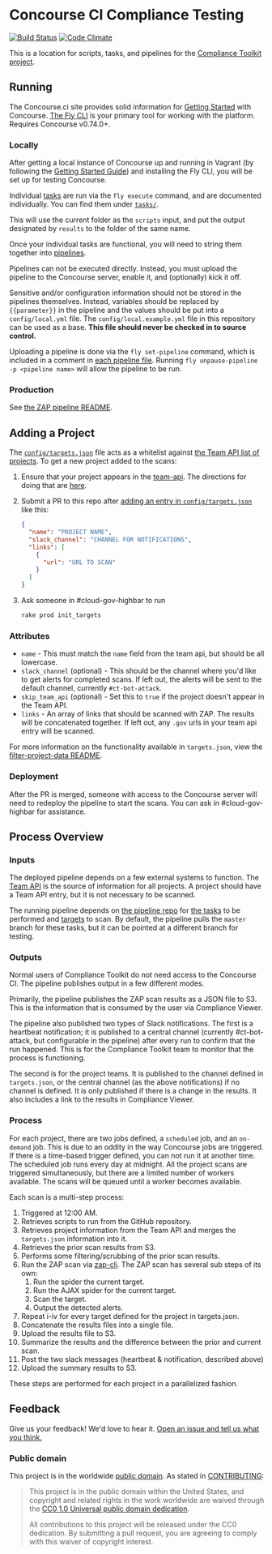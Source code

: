 Concourse CI Compliance Testing
=========

[![Build Status](https://travis-ci.org/18F/concourse-compliance-testing.svg?branch=master)](https://travis-ci.org/18F/concourse-compliance-testing)
[![Code Climate](https://codeclimate.com/github/18F/concourse-compliance-testing/badges/gpa.svg)](https://codeclimate.com/github/18F/concourse-compliance-testing)

This is a location for scripts, tasks, and pipelines for the [Compliance Toolkit project](https://github.com/18f/compliance-toolkit/).

## Running

The Concourse.ci site provides solid information for [Getting Started](http://concourse.ci/getting-started.html) with Concourse. [The Fly CLI](http://concourse.ci/fly-cli.html) is your primary tool for working with the platform. Requires Concourse v0.74.0+.

### Locally

After getting a local instance of Concourse up and running in Vagrant (by following the [Getting Started Guide](http://concourse.ci/getting-started.html)) and installing the Fly CLI, you will be set up for testing Concourse.

Individual [tasks](http://concourse.ci/tasks.html) are run via the `fly execute` command, and are documented individually. You can find them under [`tasks/`](tasks/).

This will use the current folder as the `scripts` input, and put the output designated by `results` to the folder of the same name.

Once your individual tasks are functional, you will need to string them together into [pipelines](http://concourse.ci/pipeline-mechanics.html).

Pipelines can not be executed directly. Instead, you must upload the pipeline to the Concourse server, enable it, and (optionally) kick it off.

Sensitive and/or configuration information should not be stored in the pipelines themselves. Instead, variables should be replaced by `{{parameter}}` in the pipeline and the values should be put into a `config/local.yml` file. The `config/local.example.yml` file in this repository can be used as a base. **This file should never be checked in to source control.**

Uploading a pipeline is done via the `fly set-pipeline` command, which is included in a comment in [each pipeline file](pipelines/). Running `fly unpause-pipeline -p <pipeline name>` will allow the pipeline to be run.

### Production

See [the ZAP pipeline README](pipelines/zap/#production).

## Adding a Project

The [`config/targets.json`](config/targets.json) file acts as a whitelist against [the Team API list of projects](https://team-api.18f.gov/public/api/projects/). To get a new project added to the scans:

1. Ensure that your project appears in the [team-api](https://team-api.18f.gov/api/projects/). The directions for doing that are [here](https://github.com/18F/team-api.18f.gov#adding-project-data).
1. Submit a PR to this repo after [adding an entry in `config/targets.json`](https://github.com/18F/concourse-compliance-testing/edit/master/config/targets.json) like this:

    ```json
    {
      "name": "PROJECT NAME",
      "slack_channel": "CHANNEL FOR NOTIFICATIONS",
      "links": [
        {
          "url": "URL TO SCAN"
        }
      ]
    }
    ```

1. Ask someone in #cloud-gov-highbar to run

    ```bash
    rake prod init_targets
    ```

### Attributes

* `name` - This must match the `name` field from the team api, but should be all lowercase.
* `slack_channel` (optional) - This should be the channel where you'd like to get alerts for completed scans. If left out, the alerts will be sent to the default channel, currently `#ct-bot-attack`.
* `skip_team_api` (optional) - Set this to `true` if the project doesn't appear in the Team API.
* `links` - An array of links that should be scanned with ZAP. The results will be concatenated together. If left out, any `.gov` urls in your team api entry will be scanned.

For more information on the functionality available in `targets.json`, view the [filter-project-data README](https://github.com/18F/concourse-compliance-testing/blob/master/tasks/filter-project-data/README.md#configuring-projects).

### Deployment

After the PR is merged, someone with access to the Concourse server will need to redeploy the pipeline to start the scans. You can ask in #cloud-gov-highbar for assistance.

## Process Overview

### Inputs

The deployed pipeline depends on a few external systems to function. The [Team API](https://team-api.18f.gov/public/api/) is the source of information for all projects. A project should have a Team API entry, but it is not necessary to be scanned.

The running pipeline depends on [the pipeline repo](https://github.com/18F/concourse-compliance-testing) for [the tasks](https://github.com/18F/concourse-compliance-testing/tree/master/tasks) to be performed and [targets](https://github.com/18F/concourse-compliance-testing/blob/master/config/targets.json) to scan. By default, the pipeline pulls the `master` branch for these tasks, but it can be pointed at a different branch for testing.

### Outputs

Normal users of Compliance Toolkit do not need access to the Concourse CI. The pipeline publishes output in a few different modes.

Primarily, the pipeline publishes the ZAP scan results as a JSON file to S3. This is the information that is consumed by the user via Compliance Viewer.

The pipeline also published two types of Slack notifications. The first is a heartbeat notification; it is published to a central channel (currently #ct-bot-attack, but configurable in the pipeline) after every run to confirm that the run happened. This is for the Compliance Toolkit team to monitor that the process is functioning.

The second is for the project teams. It is published to the channel defined in `targets.json`, or the central channel (as the above notifications) if no channel is defined. It is only published if there is a change in the results. It also includes a link to the results in Compliance Viewer.

### Process

For each project, there are two jobs defined, a `scheduled` job, and an `on-demand` job. This is due to an oddity in the way Concourse jobs are triggered. If there is a time-based trigger defined, you can not run it at another time. The scheduled job runs every day at midnight. All the project scans are triggered simultaneously, but there are a limited number of workers available. The scans will be queued until a worker becomes available.

Each scan is a multi-step process:

1. Triggered at 12:00 AM.
1. Retrieves scripts to run from the GitHub repository.
1. Retrieves project information from the Team API and merges the `targets.json` information into it.
1. Retrieves the prior scan results from S3.
1. Performs some filtering/scrubbing of the prior scan results.
1. Run the ZAP scan via [zap-cli](https://github.com/Grunny/zap-cli). The ZAP scan has several sub steps of its own:
    1. Run the spider the current target.
    1. Run the AJAX spider for the current target.
    1. Scan the target.
    1. Output the detected alerts.
1. Repeat i-iv for every target defined for the project in targets.json.
1. Concatenate the results files into a single file.
1. Upload the results file to S3.
1. Summarize the results and the difference between the prior and current scan.
1. Post the two slack messages (heartbeat & notification, described above)
1. Upload the summary results to S3.

These steps are performed for each project in a parallelized fashion.

## Feedback

Give us your feedback! We'd love to hear it. [Open an issue and tell us what you think.](https://github.com/18f/concourse-compliance-testing/issues/new)

### Public domain

This project is in the worldwide [public domain](LICENSE.md). As stated in [CONTRIBUTING](CONTRIBUTING.md):

> This project is in the public domain within the United States, and copyright and related rights in the work worldwide are waived through the [CC0 1.0 Universal public domain dedication](https://creativecommons.org/publicdomain/zero/1.0/).
>
> All contributions to this project will be released under the CC0 dedication. By submitting a pull request, you are agreeing to comply with this waiver of copyright interest.
